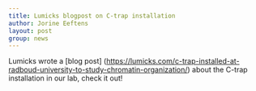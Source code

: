 ```yaml
---
title: Lumicks blogpost on C-trap installation
author: Jorine Eeftens
layout: post
group: news
---
```


Lumicks wrote a [blog post] (https://lumicks.com/c-trap-installed-at-radboud-university-to-study-chromatin-organization/) about the C-trap installation in our lab, check it out!
